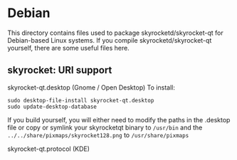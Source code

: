
Debian
====================
This directory contains files used to package skyrocketd/skyrocket-qt
for Debian-based Linux systems. If you compile skyrocketd/skyrocket-qt yourself, there are some useful files here.

## skyrocket: URI support ##


skyrocket-qt.desktop  (Gnome / Open Desktop)
To install:

	sudo desktop-file-install skyrocket-qt.desktop
	sudo update-desktop-database

If you build yourself, you will either need to modify the paths in
the .desktop file or copy or symlink your skyrocketqt binary to `/usr/bin`
and the `../../share/pixmaps/skyrocket128.png` to `/usr/share/pixmaps`

skyrocket-qt.protocol (KDE)

